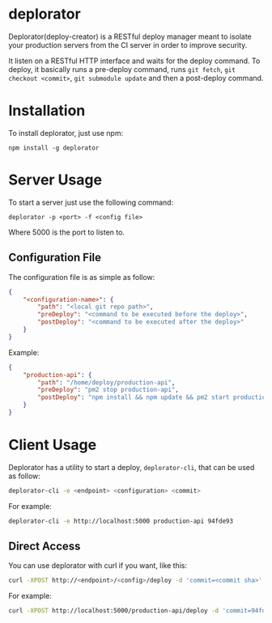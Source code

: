 deplorator
==========

Deplorator(deploy-creator) is a RESTful deploy manager meant to isolate your production servers from the CI server in order to improve security.

It listen on a RESTful HTTP interface and waits for the deploy command.
To deploy, it basically runs a pre-deploy command, runs `git fetch`, `git checkout <commit>`, `git submodule update` and then a post-deploy command.

Installation
============

To install deplorator, just use npm:
```
npm install -g deplorator
```

Server Usage
============

To start a server just use the following command:
```
deplorator -p <port> -f <config file>
```

Where 5000 is the port to listen to.

Configuration File
------------------

The configuration file is as simple as follow:
```json
{
	"<configuration-name>": {
		"path": "<local git repo path>",
		"preDeploy": "<command to be executed before the deploy>",
		"postDeploy": "<command to be executed after the deploy>"
	}
}
```

Example:
```json
{
	"production-api": {
		"path": "/home/deploy/production-api",
		"preDeploy": "pm2 stop production-api",
		"postDeploy": "npm install && npm update && pm2 start production-api"
	}
}
```

Client Usage
============

Deplorator has a utility to start a deploy, `deplorator-cli`, that can be used as follow:
```sh
deplorator-cli -e <endpoint> <configuration> <commit>
```

For example:
```sh
deplorator-cli -e http://localhost:5000 production-api 94fde93
```

Direct Access
-------------

You can use deplorator with curl if you want, like this:
```sh
curl -XPOST http://<endpoint>/<config>/deploy -d 'commit=<commit sha>'
```

For example:
```sh
curl -XPOST http://localhost:5000/production-api/deploy -d 'commit=94fde93'
```

